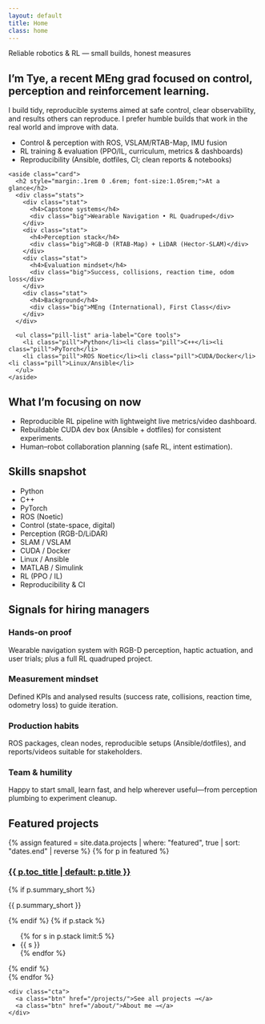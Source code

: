 ```yaml
---
layout: default
title: Home
class: home
---
```


<style>
/* =========================
   Home page (scoped styles)
   ========================= */
.home {
  --border: #e5e7eb;      /* light border */
  --muted:  #6b7280;      /* muted text */
  --card:   #ffffff;      /* card bg  */
}
@media (prefers-color-scheme: dark) {
  .home { --border:#2f343a; --muted:#a1a1aa; --card:#121417; }
}

/* layout */
.home .wrap { max-width: 1100px; margin: 0 auto; }
.home section { margin-top: 2.0rem; }

/* hero */
.home .eyebrow {
  font-size:.9rem; letter-spacing:.06em; text-transform:uppercase; color:var(--muted);
}
.home .hero {
  margin-top: 2.2rem;
  display:grid; gap:1.25rem;
  grid-template-columns: 1.15fr .85fr;
}
@media (max-width: 860px){ .home .hero { grid-template-columns: 1fr; } }
.home .title { font-size:clamp(1.7rem,2.6vw,2.2rem); line-height:1.2; margin:.25rem 0 .35rem; }
.home .lead  { font-size:1.05rem; max-width:72ch; }

/* cards + pills */
.home .card {
  background:var(--card);
  border:1px solid var(--border);
  border-radius:12px;
  padding:1rem 1.05rem;
}
.home .pill-list { display:flex; flex-wrap:wrap; gap:.5rem .6rem; list-style:none; padding:0; margin:.3rem 0 0; }
.home .pill { border:1px solid var(--border); border-radius:999px; padding:.35rem .6rem; font-size:.92rem; }

/* stat grid */
.home .stats { display:grid; gap: .8rem; grid-template-columns:repeat(2,1fr); }
@media (max-width: 560px){ .home .stats { grid-template-columns: 1fr; } }
.home .stat h4 { margin:0 0 .35rem; font-size:.95rem; color:var(--muted); }
.home .stat .big { font-size:1.15rem; }

/* “signals” grid */
.home .grid { display:grid; gap:1rem; grid-template-columns:repeat(auto-fill,minmax(240px,1fr)); }
.home .grid h3 { margin:.1rem 0 .35rem; font-size:1.02rem; }
.home .grid p  { margin:0; font-size:.95rem; }

/* featured projects preview (keeps your data; just gives home a neat frame) */
.home .featured { margin-top: 2.25rem; }
.home .project-cards { display:grid; gap:1rem; grid-template-columns:repeat(auto-fill,minmax(280px,1fr)); }
.home .project-card h3 { margin:.15rem 0 .35rem; font-size:1.02rem; }
.home .cta { margin-top:.9rem; }
.home .btn { display:inline-block; padding:.55rem .9rem; border-radius:8px; border:1px solid var(--border); text-decoration:none; }

/* lists */
.home .list { margin:.5rem 0 0; padding-left:1.1rem; }
</style>

<div class="wrap">

  <!-- HERO -->
  <section class="hero">
    <div>
      <div class="eyebrow">Reliable robotics & RL — small builds, honest measures</div>
      <h1 class="title">I’m Tye, a recent MEng grad focused on control, perception and reinforcement learning.</h1>
      <p class="lead">
        I build tidy, reproducible systems aimed at safe control, clear observability, and results others can reproduce.
        I prefer humble builds that work in the real world and improve with data.
      </p>
      <ul class="list">
        <li>Control & perception with ROS, VSLAM/RTAB-Map, IMU fusion</li>
        <li>RL training & evaluation (PPO/IL, curriculum, metrics & dashboards)</li>
        <li>Reproducibility (Ansible, dotfiles, CI; clean reports & notebooks)</li>
      </ul>
    </div>

    <aside class="card">
      <h2 style="margin:.1rem 0 .6rem; font-size:1.05rem;">At a glance</h2>
      <div class="stats">
        <div class="stat">
          <h4>Capstone systems</h4>
          <div class="big">Wearable Navigation • RL Quadruped</div>
        </div>
        <div class="stat">
          <h4>Perception stack</h4>
          <div class="big">RGB-D (RTAB-Map) + LiDAR (Hector-SLAM)</div>
        </div>
        <div class="stat">
          <h4>Evaluation mindset</h4>
          <div class="big">Success, collisions, reaction time, odom loss</div>
        </div>
        <div class="stat">
          <h4>Background</h4>
          <div class="big">MEng (International), First Class</div>
        </div>
      </div>

      <ul class="pill-list" aria-label="Core tools">
        <li class="pill">Python</li><li class="pill">C++</li><li class="pill">PyTorch</li>
        <li class="pill">ROS Noetic</li><li class="pill">CUDA/Docker</li><li class="pill">Linux/Ansible</li>
      </ul>
    </aside>
  </section>

  <!-- CURRENT FOCUS -->
  <section aria-labelledby="focus-now">
    <h2 id="focus-now">What I’m focusing on now</h2>
    <div class="card">
      <ul class="list">
        <li>Reproducible RL pipeline with lightweight live metrics/video dashboard.</li>
        <li>Rebuildable CUDA dev box (Ansible + dotfiles) for consistent experiments.</li>
        <li>Human–robot collaboration planning (safe RL, intent estimation).</li>
      </ul>
    </div>
  </section>

  <!-- SKILLS -->
  <section aria-labelledby="skills">
    <h2 id="skills">Skills snapshot</h2>
    <div class="card">
      <ul class="pill-list" role="list">
        <li class="pill">Python</li>
        <li class="pill">C++</li>
        <li class="pill">PyTorch</li>
        <li class="pill">ROS (Noetic)</li>
        <li class="pill">Control (state-space, digital)</li>
        <li class="pill">Perception (RGB-D/LiDAR)</li>
        <li class="pill">SLAM / VSLAM</li>
        <li class="pill">CUDA / Docker</li>
        <li class="pill">Linux / Ansible</li>
        <li class="pill">MATLAB / Simulink</li>
        <li class="pill">RL (PPO / IL)</li>
        <li class="pill">Reproducibility & CI</li>
      </ul>
    </div>
  </section>

  <!-- HIRING SIGNALS -->
  <section aria-labelledby="signals">
    <h2 id="signals">Signals for hiring managers</h2>
    <div class="grid">
      <article class="card">
        <h3>Hands-on proof</h3>
        <p>Wearable navigation system with RGB-D perception, haptic actuation, and user trials; plus a full RL quadruped project.</p>
      </article>
      <article class="card">
        <h3>Measurement mindset</h3>
        <p>Defined KPIs and analysed results (success rate, collisions, reaction time, odometry loss) to guide iteration.</p>
      </article>
      <article class="card">
        <h3>Production habits</h3>
        <p>ROS packages, clean nodes, reproducible setups (Ansible/dotfiles), and reports/videos suitable for stakeholders.</p>
      </article>
      <article class="card">
        <h3>Team & humility</h3>
        <p>Happy to start small, learn fast, and help wherever useful—from perception plumbing to experiment cleanup.</p>
      </article>
    </div>
  </section>

  <!-- FEATURED PROJECTS (uses your data; minimal change) -->
  <section class="featured" aria-labelledby="featured">
    <h2 id="featured">Featured projects</h2>
    <div class="project-cards">
      {% assign featured = site.data.projects | where: "featured", true | sort: "dates.end" | reverse %}
      {% for p in featured %}
      <article class="project-card card">
        <h3><a href="/projects/#{{ p.key }}">{{ p.toc_title | default: p.title }}</a></h3>
        {% if p.summary_short %}
          <p>{{ p.summary_short }}</p>
        {% endif %}
        {% if p.stack %}
        <ul class="pill-list" aria-label="Tech stack">
          {% for s in p.stack limit:5 %}
            <li class="pill">{{ s }}</li>
          {% endfor %}
        </ul>
        {% endif %}
      </article>
      {% endfor %}
    </div>

    <div class="cta">
      <a class="btn" href="/projects/">See all projects →</a>
      <a class="btn" href="/about/">About me →</a>
    </div>
  </section>

</div>
